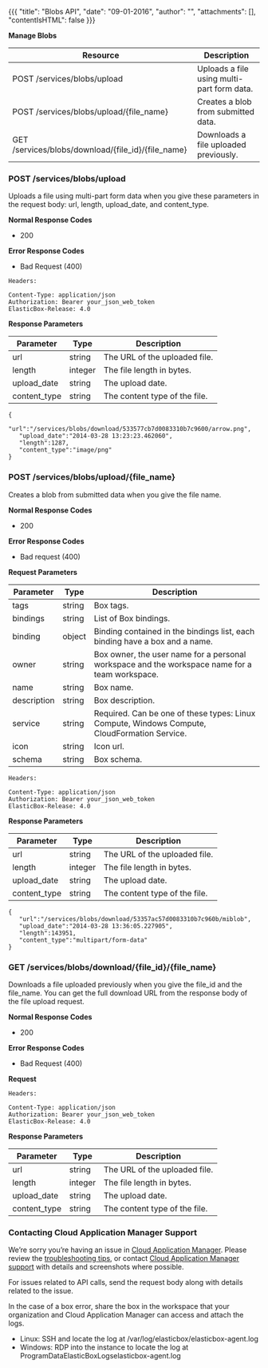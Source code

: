 {{{
"title": "Blobs API",
"date": "09-01-2016",
"author": "",
"attachments": [],
"contentIsHTML": false
}}}

**Manage Blobs**

| Resource | Description |
|----------|-------------|
| POST /services/blobs/upload | Uploads a file using multi-part form data. |
| POST /services/blobs/upload/{file_name} | Creates a blob from submitted data. |
| GET /services/blobs/download/{file_id}/{file_name} | Downloads a file uploaded previously. |

### POST /services/blobs/upload

Uploads a file using multi-part form data when you give these parameters in the request body: url, length, upload_date, and content_type.

**Normal Response Codes**

* 200

**Error Response Codes**

* Bad Request (400)

```
Headers:

Content-Type: application/json
Authorization: Bearer your_json_web_token
ElasticBox-Release: 4.0
```

**Response Parameters**

| Parameter | Type | Description |
|-----------|------|-------------|
| url | string | The URL of the uploaded file. |
| length | integer | The file length in bytes. |
| upload_date | string | The upload date. |
| content_type | string | The content type of the file. |

```
{
   "url":"/services/blobs/download/533577cb7d0083310b7c9600/arrow.png",
   "upload_date":"2014-03-28 13:23:23.462060",
   "length":1287,
   "content_type":"image/png"
}
```

### POST /services/blobs/upload/{file_name}

Creates a blob from submitted data when you give the file name.

**Normal Response Codes**
* 200

**Error Response Codes**
* Bad request (400)

**Request Parameters**

| Parameter | Type | Description |
|-----------|------|-------------|
| tags | string | Box tags. |
| bindings | string | List of Box bindings. |
| binding | object | Binding contained in the bindings list, each binding have a box and a name. |
| owner | string | Box owner, the user name for a personal workspace and the workspace name for a team workspace. |
| name | string | Box name. |
| description | string | Box description. |
| service | string | Required. Can be one of these types: Linux Compute, Windows Compute, CloudFormation Service. |
| icon | string | Icon url. |
| schema | string | Box schema. |

```
Headers:

Content-Type: application/json
Authorization: Bearer your_json_web_token
ElasticBox-Release: 4.0
```

**Response Parameters**

| Parameter | Type | Description |
|-----------|------|-------------|
| url | string | The URL of the uploaded file. |
| length | integer | The file length in bytes. |
| upload_date | string | The upload date. |
| content_type | string | The content type of the file. |

```
{
   "url":"/services/blobs/download/53357ac57d0083310b7c960b/miblob",
   "upload_date":"2014-03-28 13:36:05.227905",
   "length":143951,
   "content_type":"multipart/form-data"
}
```

### GET /services/blobs/download/{file_id}/{file_name}

Downloads a file uploaded previously when you give the file_id and the file_name. You can get the full download URL from the response body of the file upload request.

**Normal Response Codes**

* 200

**Error Response Codes**

* Bad Request (400)

**Request**

```
Headers:

Content-Type: application/json
Authorization: Bearer your_json_web_token
ElasticBox-Release: 4.0
```

**Response Parameters**

| Parameter | Type | Description |
|-----------|------|-------------|
| url | string | The URL of the uploaded file. |
| length | integer | The file length in bytes. |
| upload_date | string | The upload date. |
| content_type | string | The content type of the file. |

### Contacting Cloud Application Manager Support

We’re sorry you’re having an issue in [Cloud Application Manager](https://www.ctl.io/cloud-application-manager/). Please review the [troubleshooting tips](https://www.ctl.io/knowledge-base/cloud-application-manager/troubleshooting/troubleshooting-tips/), or contact [Cloud Application Manager support](mailto:incident@CenturyLink.com) with details and screenshots where possible.

For issues related to API calls, send the request body along with details related to the issue.

In the case of a box error, share the box in the workspace that your organization and Cloud Application Manager can access and attach the logs.
* Linux: SSH and locate the log at /var/log/elasticbox/elasticbox-agent.log
* Windows: RDP into the instance to locate the log at ProgramDataElasticBoxLogselasticbox-agent.log
